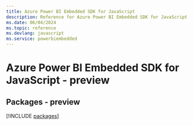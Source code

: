 ```yaml
---
title: Azure Power BI Embedded SDK for JavaScript
description: Reference for Azure Power BI Embedded SDK for JavaScript
ms.date: 06/04/2024
ms.topic: reference
ms.devlang: javascript
ms.service: powerbiembedded
---
```

# Azure Power BI Embedded SDK for JavaScript - preview
## Packages - preview
[!INCLUDE [packages](power-bi-embedded-index.md)]